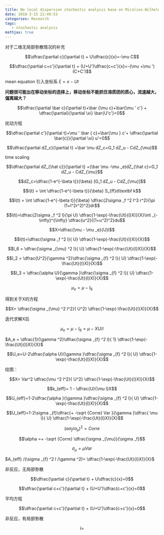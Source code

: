 ```yaml
---
title: No local dispersion stochastic analysis base on Miralies-Wilhelm(1996)
date: 2018-3-15 22:49:53
categories: Research
tags: 
   - stochastic analysis
mathjax: true
---
```

对于二维无局部弥散情况的补充
<!--  more -->
$$\dfrac{\partial c}{\partial t} + U\dfrac{c}{x}=-\mu C​$$

$$\dfrac{\partial c+c'}{\partial t} + (U+U')\dfrac{c+c'}{x}=-(\mu +\mu ')(C+C')$$

mean equation 引入坐标系 $\xi = x - Ut$ 

**问题很可能出在移动坐标的选择上，移动坐标不能抓住溶质团的质心，流速越大，偏离越大？**

$$\dfrac{\partial \bar c}{\partial t}+\bar {\mu c}+\bar{\mu ' c'} + \dfrac{\partial}{\partial \xi} \bar{U'c'}=0$$

扰动方程

$$\dfrac{\partial c'}{\partial t}+\mu ' \bar { c}+\bar{\mu } c'+ \dfrac{\partial  \bar{c}}{\partial \xi} u'=0$$

$$\dfrac{\partial dZ_c}{\partial t} +\bar \mu dZ_c=G_1 dZ_u - CdZ_{\mu}$$

time scaling 

$$\dfrac{\partial dZ_{\hat c}}{\partial t} +(\bar \mu -\mu _e)dZ_{\hat c}=G_1 dZ_u - CdZ_{\mu}$$

$$dZ_c=\dfrac{1-e^{-\beta t}}{\beta} [G_1 dZ_u - CdZ_{\mu}]$$

$$I(t) = \int \dfrac{1-e^{-\beta t}}{\beta} S_{ff}d\textbf k$$

$$I(t) = \int \dfrac{1-e^{-\beta t}}{\beta} \dfrac{2\sigma _f ^2 l^3 r^2}{\pi (1+l^2r^2)^2}dr$$

$$I(t)=\dfrac{2\sigma _f ^2 l}{\pi U} \dfrac{1-\exp(-\frac{Ut}{l}X)}{X}\int _{-\infty}^{\infty} \dfrac{u^2}{(1+u^2)^2}du$$

$$X=\dfrac{\mu - \mu _e}{U}l$$

$$I(t)=\dfrac{\sigma _f ^2 l}{ U} \dfrac{1-\exp(-\frac{Ut}{l}X)}{X}$$

$$I_6 = \dfrac{\sigma _{\mu} ^2 l}{ U} \dfrac{1-\exp(-\frac{Ut}{l}X)}{X}$$

$$I_2 = \dfrac{U^2}{\gamma ^2}\dfrac{\sigma _{f} ^2 l}{ U} \dfrac{1-\exp(-\frac{Ut}{l}X)}{X}$$

$$I_3 = \dfrac{\alpha U}{\gamma }\dfrac{\sigma _{f} ^2 l}{ U} \dfrac{1-\exp(-\frac{Ut}{l}X)}{X}$$

$$\mu _e=\mu - I_6$$

得到关于X的方程

$$X=  \dfrac{\sigma _{\mu} ^2 l^2}{ U^2} \dfrac{1-\exp(-\frac{Ut}{l}X)}{X}$$

迭代求解X后

$$\mu _e=\mu - I_6=\mu - XU/l$$

$A_e =  \dfrac{1}{\gamma ^2}\dfrac{\sigma _{f} ^2 l}{ 1} \dfrac{1-\exp(-\frac{Ut}{l}X)}{X}$

$$U_e=U-2\dfrac{\alpha U}{\gamma }\dfrac{\sigma _{f} ^2 l}{ U} \dfrac{1-\exp(-\frac{Ut}{l}X)}{X}$$

绘图：



$$X= Var^2 \dfrac{\mu ^2 l^2}{ U^2} \dfrac{1-\exp(-\frac{Ut}{l}X)}{X}$$



$$k_{eff}= 1 -  \dfrac{U}{\mu l}X$$

$$U_{eff}=1-2\dfrac{\alpha }{\gamma }\dfrac{\sigma _{f} ^2 l}{ U} \dfrac{1-\exp(-\frac{Ut}{l}X)}{X}$$

$$U_{eff}=1-2\sigma _{f}\dfrac{+ -\sqrt {Corre}  Var }{\gamma }\dfrac{  \mu l}{ U} \dfrac{1-\exp(-\frac{Ut}{l}X)}{X}$$

$$(\alpha \sigma _f / \sigma _{\mu} )^2=Corre$$

$$\alpha =+ -\sqrt {Corre} \dfrac{\sigma _{\mu}}{\sigma _f}$$

$$\sigma _{\mu} = \mu Var ​$$

$A_{eff} /(\sigma _{f} ^2 l /\gamma ^2)=   \dfrac{1-\exp(-\frac{Ut}{l}X)}{X}$

非反应，无局部弥散

$$\dfrac{\partial c}{\partial t} + U\dfrac{c}{x}=0$$

$$\dfrac{\partial c+c'}{\partial t} + (U+U')\dfrac{c+c'}{x}=0$$

平均方程

$$\dfrac{\partial c+c'}{\partial t} + (U+U')\dfrac{c+c'}{x}=0$$

非反应，有局部弥散

$$I=$$

